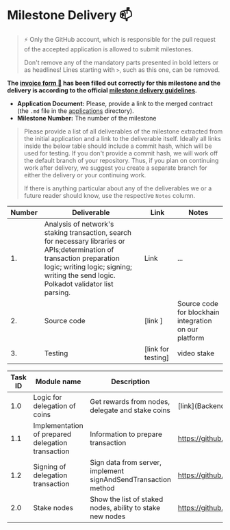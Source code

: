 # Milestone Delivery :mailbox:

> ⚡ Only the GitHub account, which is responsible for the pull request of the accepted application is allowed to submit milestones. 
> 
> Don't remove any of the mandatory parts presented in bold letters or as headlines! Lines starting with `>`, such as this one, can be removed.

**The [invoice form :pencil:](https://docs.google.com/forms/d/e/1FAIpQLSfmNYaoCgrxyhzgoKQ0ynQvnNRoTmgApz9NrMp-hd8mhIiO0A/viewform) has been filled out correctly for this milestone and the delivery is according to the official [milestone delivery guidelines](https://github.com/w3f/General-Grants-Program/blob/master/grants/milestone-deliverables-guidelines.md).**  

* **Application Document:** Please, provide a link to the merged contract (the `.md` file in the [applications](https://github.com/w3f/Open-Grants-Program/tree/master/applications) directory). 
* **Milestone Number:** The number of the milestone

> Please provide a list of all deliverables of the milestone extracted from the initial application and a link to the deliverable itself. Ideally all links inside the below table should include a commit hash, which will be used for testing. If you don't provide a commit hash, we will work off the default branch of your repository. Thus, if you plan on continuing work after delivery, we suggest you create a separate branch for either the delivery or your continuing work. 
> 
> If there is anything particular about any of the deliverables we or a future reader should know, use the respective `Notes` column.

| Number | Deliverable | Link | Notes |
| ------------- | ------------- | ------------- |------------- |
| 1. | Analysis of network's staking transaction, search for necessary libraries or APIs;determination of transaction preparation logic; writing logic; signing; writing the send logic. Polkadot validator list parsing. |Link| ...| 
| 2.  |Source code|[link ]| Source code for blockhain integration on our platform |
| 3.  |Testing| [link for testing]| video stake |


| Task ID | Module name | Description | Link |
| ------ | ----------- | ---- | ----- |
| 1.0 | Logic for delegation of coins| Get rewards from nodes, delegate and stake coins | [link](Backend code) |
| 1.1 | Implementation of prepared delegation transaction | Information to prepare transaction | https://github.com/Eranity/citadelpolkadot/blob/main/preparestake.js |
| 1.2 | Signing of delegation transaction | Sign data from server, implement signAndSendTransaction method | https://github.com/Eranity/citadelpolkadot/blob/main/stake.js |
| 2.0 | Stake nodes | Show the list of staked nodes, ability to stake new nodes | https://github.com/Eranity/citadelpolkadot/tree/main/stakenodes |
